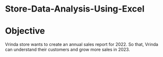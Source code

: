 # Store-Data-Analysis-Using-Excel 

# Objective
Vrinda store wants to create an annual sales report for 2022. So that, Vrinda can understand their customers and grow more sales in 2023. 
